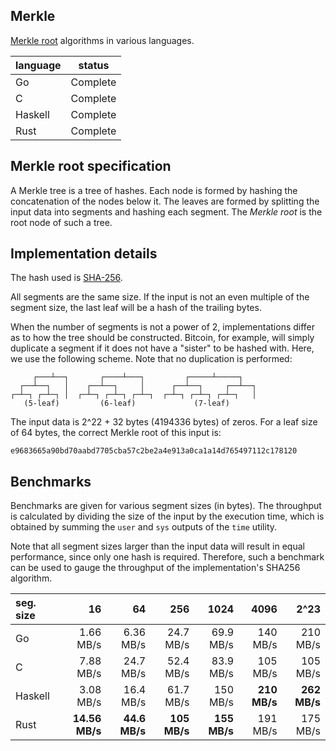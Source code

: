 Merkle
------

[Merkle root](http://en.wikipedia.org/wiki/Merkle_tree) algorithms in various languages.

| language   | status      |
|------------|-------------|
| Go         | Complete    |
| C          | Complete    |
| Haskell    | Complete    |
| Rust       | Complete    |

Merkle root specification
-------------------------

A Merkle tree is a tree of hashes. Each node is formed by hashing the concatenation of the nodes below it. The leaves are formed by splitting the input data into segments and hashing each segment. The *Merkle root* is the root node of such a tree.

Implementation details
----------------------

The hash used is [SHA-256](http://en.wikipedia.org/wiki/SHA-2).

All segments are the same size. If the input is not an even multiple of the segment size, the last leaf will be a hash of the trailing bytes.

When the number of segments is not a power of 2, implementations differ as to how the tree should be constructed. Bitcoin, for example, will simply duplicate a segment if it does not have a "sister" to be hashed with. Here, we use the following scheme. Note that no duplication is performed:

```
     ┌───┴──┐       ┌────┴───┐         ┌─────┴─────┐
  ┌──┴──┐   │    ┌──┴──┐     │      ┌──┴──┐     ┌──┴──┐
┌─┴─┐ ┌─┴─┐ │  ┌─┴─┐ ┌─┴─┐ ┌─┴─┐  ┌─┴─┐ ┌─┴─┐ ┌─┴─┐   │
   (5-leaf)         (6-leaf)             (7-leaf)
```

The input data is 2^22 + 32 bytes (4194336 bytes) of zeros. For a leaf size of 64 bytes, the correct Merkle root of this input is:
```
e9683665a90bd70aabd7705cba57c2be2a4e913a0ca1a14d765497112c178120
```

Benchmarks
----------

Benchmarks are given for various segment sizes (in bytes). The throughput is calculated by dividing the size of the input by the execution time, which is obtained by summing the `user` and `sys` outputs of the `time` utility.

Note that all segment sizes larger than the input data will result in equal performance, since only one hash is required. Therefore, such a benchmark can be used to gauge the throughput of the implementation's SHA256 algorithm.

| seg. size | 16             | 64            | 256          | 1024         | 4096         | 2^23         |
|:----------|---------------:|--------------:|-------------:|-------------:|-------------:|-------------:|
| Go        | 1.66 MB/s      | 6.36 MB/s     | 24.7 MB/s    | 69.9 MB/s    | 140 MB/s     | 210 MB/s     |
| C         | 7.88 MB/s      | 24.7 MB/s     | 52.4 MB/s    | 83.9 MB/s    | 105 MB/s     | 105 MB/s     |
| Haskell   | 3.08 MB/s      | 16.4 MB/s     | 61.7 MB/s    | 150 MB/s     | **210 MB/s** | **262 MB/s** |
| Rust      | **14.56 MB/s** | **44.6 MB/s** | **105 MB/s** | **155 MB/s** | 191 MB/s     | 175 MB/s     |

